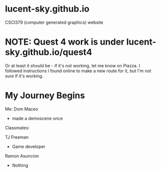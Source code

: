 # lucent-sky.github.io
CSCI379 (computer generated graphics) website

# NOTE: Quest 4 work is under lucent-sky.github.io/quest4
Or at least it should be - if it's not working, let me know on Piazza.  I followed instructions I found online to make a new route for it, but I'm not sure if it's working.

# My Journey Begins

Me:
Dom Maceo
* made a demoscene once

Classmates:

TJ Freeman
* Game developer

Ramon Asuncion
* Nothing


